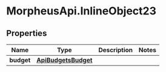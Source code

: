 # MorpheusApi.InlineObject23

## Properties

Name | Type | Description | Notes
------------ | ------------- | ------------- | -------------
**budget** | [**ApiBudgetsBudget**](ApiBudgetsBudget.md) |  | 


